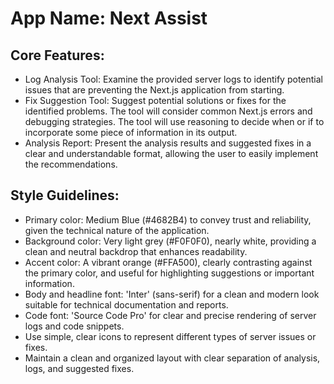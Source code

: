 # **App Name**: Next Assist

## Core Features:

- Log Analysis Tool: Examine the provided server logs to identify potential issues that are preventing the Next.js application from starting.
- Fix Suggestion Tool: Suggest potential solutions or fixes for the identified problems. The tool will consider common Next.js errors and debugging strategies. The tool will use reasoning to decide when or if to incorporate some piece of information in its output.
- Analysis Report: Present the analysis results and suggested fixes in a clear and understandable format, allowing the user to easily implement the recommendations.

## Style Guidelines:

- Primary color: Medium Blue (#4682B4) to convey trust and reliability, given the technical nature of the application.
- Background color: Very light grey (#F0F0F0), nearly white, providing a clean and neutral backdrop that enhances readability.
- Accent color: A vibrant orange (#FFA500), clearly contrasting against the primary color, and useful for highlighting suggestions or important information.
- Body and headline font: 'Inter' (sans-serif) for a clean and modern look suitable for technical documentation and reports.
- Code font: 'Source Code Pro' for clear and precise rendering of server logs and code snippets.
- Use simple, clear icons to represent different types of server issues or fixes.
- Maintain a clean and organized layout with clear separation of analysis, logs, and suggested fixes.